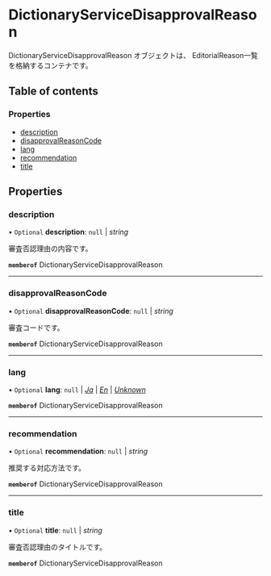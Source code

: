 # DictionaryServiceDisapprovalReason


<div lang=\"ja\">DictionaryServiceDisapprovalReason オブジェクトは、 EditorialReason一覧を格納するコンテナです。</div> 

## Table of contents

### Properties

- [description](dictionaryservicedisapprovalreason.md#description)
- [disapprovalReasonCode](dictionaryservicedisapprovalreason.md#disapprovalreasoncode)
- [lang](dictionaryservicedisapprovalreason.md#lang)
- [recommendation](dictionaryservicedisapprovalreason.md#recommendation)
- [title](dictionaryservicedisapprovalreason.md#title)

## Properties

### description

• `Optional` **description**: ``null`` \| *string*

<div lang=\"ja\">審査否認理由の内容です。</div> 

**`memberof`** DictionaryServiceDisapprovalReason

___

### disapprovalReasonCode

• `Optional` **disapprovalReasonCode**: ``null`` \| *string*

<div lang=\"ja\">審査コードです。</div> 

**`memberof`** DictionaryServiceDisapprovalReason

___

### lang

• `Optional` **lang**: ``null`` \| [*Ja*](./enums/dictionaryservicelang.md#ja) \| [*En*](./enums/dictionaryservicelang.md#en) \| [*Unknown*](./enums/dictionaryservicelang.md#unknown)

**`memberof`** DictionaryServiceDisapprovalReason

___

### recommendation

• `Optional` **recommendation**: ``null`` \| *string*

<div lang=\"ja\">推奨する対応方法です。</div> 

**`memberof`** DictionaryServiceDisapprovalReason

___

### title

• `Optional` **title**: ``null`` \| *string*

<div lang=\"ja\">審査否認理由のタイトルです。</div> 

**`memberof`** DictionaryServiceDisapprovalReason
